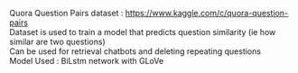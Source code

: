 Quora Question Pairs dataset : https://www.kaggle.com/c/quora-question-pairs<br />
Dataset is used to train a model that predicts question similarity (ie how similar are two questions)<br />
Can be used for retrieval chatbots and deleting repeating questions <br />
Model Used : BiLstm network with GLoVe<br />
